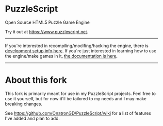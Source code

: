 PuzzleScript
============

Open Source HTML5 Puzzle Game Engine

Try it out at https://www.puzzlescript.net.

-----

If you're interested in recompiling/modifing/hacking the engine, there is [development setup info here](DEVELOPMENT.md).  If you're just interested in learning how to use the engine/make games in it, [the documentation is here](https://www.puzzlescript.net/Documentation/documentation.html).

-----

About this fork
============

This fork is primarily meant for use in my PuzzleScript projects. Feel free to use it yourself, but for now it'll be tailored to my needs and I may make breaking changes.

See https://github.com/OnatronGD/PuzzleScript/wiki for a list of features I've added and plan to add.

